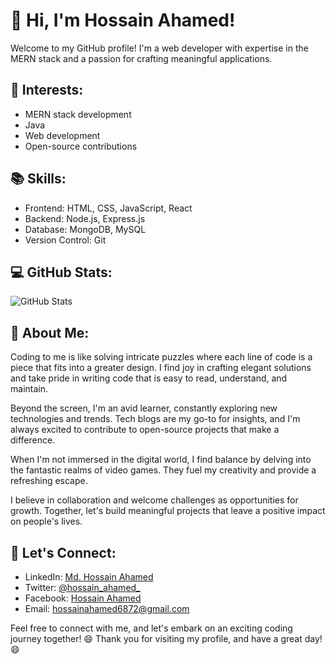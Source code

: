 # 👋 Hi, I'm Hossain Ahamed!

Welcome to my GitHub profile! I'm a web developer with expertise in the MERN stack and a passion for crafting meaningful applications.

## 🌱 Interests:

- MERN stack development
- Java
- Web development
- Open-source contributions

## 📚 Skills:

- Frontend: HTML, CSS, JavaScript, React
- Backend: Node.js, Express.js
- Database: MongoDB, MySQL
- Version Control: Git


## 💻 GitHub Stats:

![GitHub Stats](https://github-readme-stats.vercel.app/api?username=Hossain-Ahamed&show_icons=true&hide_title=true&hide_border=true)

## 📝 About Me:

Coding to me is like solving intricate puzzles where each line of code is a piece that fits into a greater design. I find joy in crafting elegant solutions and take pride in writing code that is easy to read, understand, and maintain.

Beyond the screen, I'm an avid learner, constantly exploring new technologies and trends. Tech blogs are my go-to for insights, and I'm always excited to contribute to open-source projects that make a difference.

When I'm not immersed in the digital world, I find balance by delving into the fantastic realms of video games. They fuel my creativity and provide a refreshing escape.

I believe in collaboration and welcome challenges as opportunities for growth. Together, let's build meaningful projects that leave a positive impact on people's lives.

## 🤝 Let's Connect:

- LinkedIn: [Md. Hossain Ahamed](https://www.linkedin.com/in/hossain-ahamed/)
- Twitter: [@hossain_ahamed_](https://twitter.com/hossain_ahamed/)
- Facebook: [Hossain Ahamed](https://www.facebook.com/hossain.ahamed.001/)
- Email: hossainahamed6872@gmail.com

Feel free to connect with me, and let's embark on an exciting coding journey together! 😄
Thank you for visiting my profile, and have a great day! 😄

